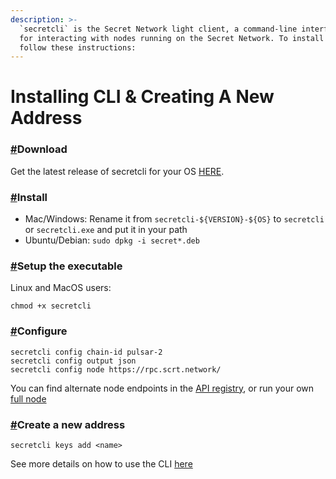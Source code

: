```yaml
---
description: >-
  `secretcli` is the Secret Network light client, a command-line interface tool
  for interacting with nodes running on the Secret Network. To install it,
  follow these instructions:
---
```


# Installing CLI & Creating A New Address

### [#](https://docs.scrt.network/testnet/install\_cli.html#setup-the-executable)Download <a href="#setup-the-executable" id="setup-the-executable"></a>

Get the latest release of secretcli for your OS [HERE](https://github.com/scrtlabs/SecretNetwork/releases).

### [#](https://docs.scrt.network/testnet/install\_cli.html#setup-the-executable)Install <a href="#setup-the-executable" id="setup-the-executable"></a>

* Mac/Windows: Rename it from `secretcli-${VERSION}-${OS}` to `secretcli` or `secretcli.exe` and put it in your path
* Ubuntu/Debian: `sudo dpkg -i secret*.deb`

### [#](https://docs.scrt.network/testnet/install\_cli.html#setup-the-executable)Setup the executable <a href="#setup-the-executable" id="setup-the-executable"></a>

Linux and MacOS users:

```
chmod +x secretcli
```

### [#](https://docs.scrt.network/testnet/install\_cli.html#setup-the-executable)Configure <a href="#setup-the-executable" id="setup-the-executable"></a>

```
secretcli config chain-id pulsar-2
secretcli config output json
secretcli config node https://rpc.scrt.network/
```

You can find alternate node endpoints in the [API registry](https://github.com/scrtlabs/api-registry), or run your own [full node](run-a-full-node.md)

### [#](https://docs.scrt.network/testnet/install\_cli.html#create-a-new-address)Create a new address <a href="#create-a-new-address" id="create-a-new-address"></a>

```
secretcli keys add <name>
```

See more details on how to use the CLI [here](https://github.com/scrtlabs/SecretNetwork/blob/master/docs/node-guides/secretcli.md)
